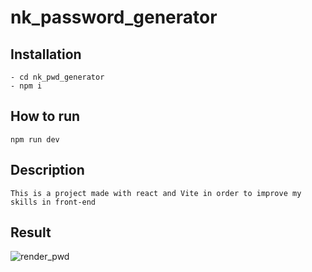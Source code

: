 # nk_password_generator

## Installation 

    - cd nk_pwd_generator
    - npm i 

## How to run 

    npm run dev


## Description

    This is a project made with react and Vite in order to improve my skills in front-end
    
## Result

![render_pwd](https://github.com/NockIA/nk_password_generator/assets/103142957/abfe422f-d78c-49bc-9c54-40e7923661a9)

